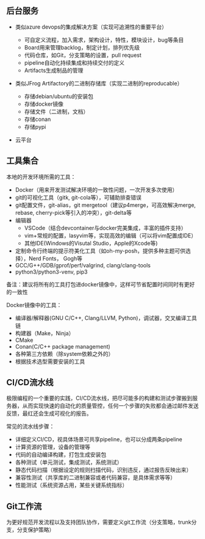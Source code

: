 ## 后台服务
- 类似azure devops的集成解决方案（实现可追溯性的重要平台）
  - 可自定义流程，加入需求，架构设计，特性，模块设计，bug等条目
  - Board用来管理backlog，制定计划，排列优先级
  - 代码仓库，如Git，分支策略的设置，pull request
  - pipeline自动化持续集成和持续交付的定义
  - Artifacts生成制品的管理

- 类似JFrog Artifactory的二进制存储库（实现二进制的reproducable）
  - 存储debian/ubuntu的安装包
  - 存储docker镜像
  - 存储文件（二进制，文档）
  - 存储conan
  - 存储pypi

- 云平台

## 工具集合
本地的开发环境所需的工具：
- Docker（用来开发测试解决环境的一致性问题，一次开发多次使用）
- git的可视化工具（gitk, git-cola等），可辅助排查错误
- git配置文件，git-alias，git mergetool（建议p4merge，可高效解决merge, rebase, cherry-pick等引入的冲突），git-delta等
- 编辑器
  - VSCode（结合devcontainer与docker完美集成，丰富的插件支持）
  - vim+常规的配置，lasyvim等，实现高效的编辑（可以将vim配置成IDE）
  - 其他IDE(Windows的Visutal Studio，Apple的Xcode等)
- 定制命令行终端的提示符美化工具（如oh-my-posh，提供多种主题可供选择），Nerd Fonts， Gogh等
- GCC/G++/GDB/gprof/perf/valgrind, clang/clang-tools
- python3/python3-venv, pip3

备注：建议将所有的工具打包进docker镜像中，这样可节省配置时间同时有更好的一致性

Docker镜像中的工具：
- 编译器/解释器(GNU C/C++, Clang/LLVM, Python)，调试器，交叉编译工具链
- 构建器（Make，Ninja）
- CMake
- Conan(C/C++ package management)
- 各种第三方依赖（除system依赖之外的）
- 根据技术选型需要安装的工具

## CI/CD流水线
极限编程的一个重要的实践，CI/CD流水线，把尽可能多的构建和测试步骤搬到服务器，从而实现快速的自动化的质量管控，任何一个步骤的失败都会通过邮件发送反馈，最红还会生成可视化的报告。

常见的流水线步骤：
- 详细定义CI/CD，视具体场景可共享pipeline，也可以分成两条pipeline
- 计算资源的管理，设备的管理等
- 代码的自动编译构建，打包生成安装包
- 各种测试（单元测试，集成测试，系统测试）
- 静态代码扫描（根据设定的规则扫描代码，识别违反，通过报告反映出来）
- 兼容性测试（共享库的二进制兼容或者代码兼容，是具体需求等等）
- 性能测试（系统资源占用，某些关键系统指标）

## Git工作流
为更好规范开发流程以及支持团队协作，需要定义git工作流（分支策略，trunk分支，分支保护策略）

